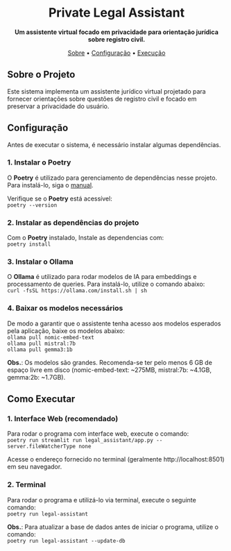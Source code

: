 <div align="center">
  <h1>Private Legal Assistant</h1>
  <p>
    <strong>Um assistente virtual focado em privacidade para orientação jurídica sobre registro civil.</strong>
  </p>
  <p>
    <a href="#-sobre-o-projeto">Sobre</a> •
    <a href="#-configuração">Configuração</a> •
    <a href="#-como-executar">Execução</a>
  </p>
</div>

## Sobre o Projeto

Este sistema implementa um assistente jurídico virtual projetado para fornecer orientações sobre questões de registro civil e focado em preservar a privacidade do usuário.

## Configuração

Antes de executar o sistema, é necessário instalar algumas dependências.

### 1. Instalar o Poetry

O **Poetry** é utilizado para gerenciamento de dependências nesse projeto. Para instalá-lo, siga o [manual](https://python-poetry.org/docs/#ci-recommendations).

Verifique se o **Poetry** está acessível:   
`poetry --version`

### 2. Instalar as dependências do projeto
Com o **Poetry** instalado, Instale as dependencias com:  
`poetry install`

### 3. Instalar o Ollama
O **Ollama** é utilizado para rodar modelos de IA para embeddings e processamento de queries. Para instalá-lo, utilize o comando abaixo:  
`curl -fsSL https://ollama.com/install.sh | sh`

### 4. Baixar os modelos necessários
De modo a garantir que o assistente tenha acesso aos modelos esperados pela aplicação, baixe os modelos abaixo:  
`ollama pull nomic-embed-text`   
`ollama pull mistral:7b`  
`ollama pull gemma3:1b`  

**Obs.**: Os modelos são grandes. Recomenda-se ter pelo menos 6 GB de espaço livre em disco (nomic-embed-text: ~275MB, mistral:7b: ~4.1GB, gemma:2b: ~1.7GB).

## Como Executar

### 1. Interface Web (recomendado)
Para rodar o programa com interface web, execute o comando:   
`poetry run streamlit run legal_assistant/app.py --server.fileWatcherType none`

Acesse o endereço fornecido no terminal (geralmente http://localhost:8501) em seu navegador.

### 2. Terminal
Para rodar o programa e utilizá-lo via terminal, execute o seguinte comando:  
`poetry run legal-assistant`

**Obs.**: Para atualizar a base de dados antes de iniciar o programa, utilize o comando:   
`poetry run legal-assistant --update-db`